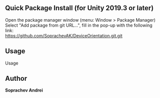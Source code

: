 ## Quick Package Install (for Unity 2019.3 or later)

Open the package manager window (menu: Window > Package Manager)<br/>
Select "Add package from git URL...", fill in the pop-up with the following link:<br/>
https://github.com/SoprachevAK/DeviceOrientation.git.git

<!-- DOC-START -->
<!-- 
Changes between 'DOC START' and 'DOC END' will not be lost on package update 
-->

## Usage

Usage

<!-- DOC-END -->

## Author

**Soprachev Andrei**

